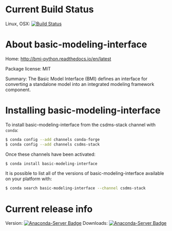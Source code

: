 




# Current Build Status

Linux, OSX: [![Build Status](https://travis-ci.org/csdms-stack/basic-modeling-interface-recipe.svg?branch=master)](https://travis-ci.org/csdms-stack/basic-modeling-interface-recipe)

# About basic-modeling-interface

Home: http://bmi-python.readthedocs.io/en/latest

Package license: MIT

Summary: The Basic Model Interface (BMI) defines an interface for converting a standalone model into an integrated modeling framework component.

# Installing basic-modeling-interface

To install basic-modeling-interface from the csdms-stack channel with `conda`:

```bash
$ conda config --add channels conda-forge
$ conda config --add channels csdms-stack
```

Once these channels have been activated:

```bash
$ conda install basic-modeling-interface
```

It is possible to list all of the versions of basic-modeling-interface available on your
platform with:

```bash
$ conda search basic-modeling-interface --channel csdms-stack
```

# Current release info

Version: [![Anaconda-Server Badge](https://anaconda.org/csdms-stack/basic-modeling-interface/badges/version.svg)](https://anaconda.org/csdms-stack/basic-modeling-interface)
Downloads: [![Anaconda-Server Badge](https://anaconda.org/csdms-stack/basic-modeling-interface/badges/downloads.svg)](https://anaconda.org/csdms-stack/basic-modeling-interface)